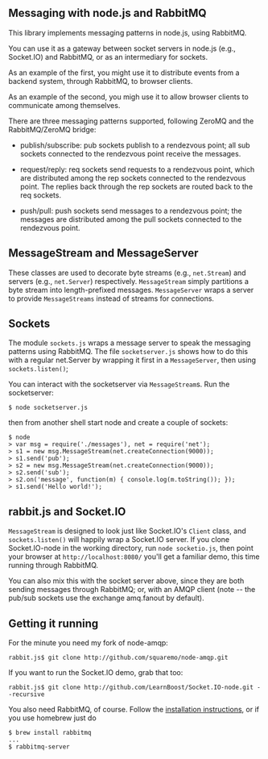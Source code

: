 ## Messaging with node.js and RabbitMQ

This library implements messaging patterns in node.js, using RabbitMQ.

You can use it as a gateway between socket servers in node.js
(e.g., Socket.IO) and RabbitMQ, or as an intermediary for sockets.

As an example of the first, you might use it to distribute events from
a backend system, through RabbitMQ, to browser clients.

As an example of the second, you migh use it to allow browser clients
to communicate among themselves.

There are three messaging patterns supported, following ZeroMQ and the
RabbitMQ/ZeroMQ bridge:

 - publish/subscribe: pub sockets publish to a rendezvous point; all
   sub sockets connected to the rendezvous point receive the messages.

 - request/reply: req sockets send requests to a rendezvous point,
   which are distributed among the rep sockets connected to the
   rendezvous point.  The replies back through the rep sockets are
   routed back to the req sockets.

 - push/pull: push sockets send messages to a rendezvous point; the
   messages are distributed among the pull sockets connected to the
   rendezvous point.

## MessageStream and MessageServer

These classes are used to decorate byte streams (e.g., `net.Stream`) and
servers (e.g., `net.Server`) respectively. `MessageStream` simply
partitions a byte stream into length-prefixed
messages. `MessageServer` wraps a server to provide `MessageStreams`
instead of streams for connections.

## Sockets

The module `sockets.js` wraps a message server to speak the messaging
patterns using RabbitMQ.  The file `socketserver.js` shows how to do
this with a regular net.Server by wrapping it first in a
`MessageServer`, then using `sockets.listen()`;

You can interact with the socketserver via `MessageStream`s. Run the
socketserver:

    $ node socketserver.js

then from another shell start node and create a couple of sockets:

    $ node
    > var msg = require('./messages'), net = require('net');
    > s1 = new msg.MessageStream(net.createConnection(9000));
    > s1.send('pub');
    > s2 = new msg.MessageStream(net.createConnection(9000));
    > s2.send('sub');
    > s2.on('message', function(m) { console.log(m.toString()); });
    > s1.send('Hello world!');

## rabbit.js and Socket.IO

`MessageStream` is designed to look just like Socket.IO's `Client`
class, and `sockets.listen()` will happily wrap a Socket.IO server. If
you clone Socket.IO-node in the working directory, run `node
socketio.js`, then point your browser at `http://localhost:8080/`
you'll get a familiar demo, this time running through RabbitMQ.

You can also mix this with the socket server above, since they are
both sending messages through RabbitMQ; or, with an AMQP client (note
-- the pub/sub sockets use the exchange amq.fanout by default).

## Getting it running

For the minute you need my fork of node-amqp:

    rabbit.js$ git clone http://github.com/squaremo/node-amqp.git

If you want to run the Socket.IO demo, grab that too:

    rabbit.js$ git clone http://github.com/LearnBoost/Socket.IO-node.git --recursive

You also need RabbitMQ, of course. Follow the [installation
instructions](http://www.rabbitmq.com/install.html), or if you
use homebrew just do

    $ brew install rabbitmq
    ...
    $ rabbitmq-server
